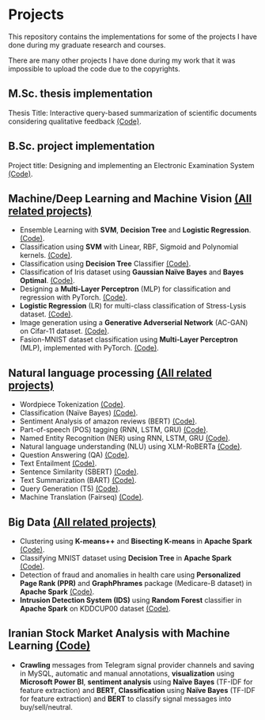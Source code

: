 # Projects

This repository contains the implementations for some of the projects I have done during my graduate research and courses.

There are many other projects I have done during my work that it was impossible to upload the code due to the copyrights.




## M.Sc. thesis implementation
Thesis Title: Interactive query-based summarization of scientific documents considering qualitative feedback [(Code)](https://github.com/mehrzad-ahmadian/projects/tree/master/msc-thesis).



## B.Sc. project implementation
Project title: Designing and implementing an Electronic Examination System [(Code)](https://github.com/mehrzad-ahmadian/projects/tree/master/bsc-project).




## Machine/Deep Learning and Machine Vision [(All related projects)](https://github.com/mehrzad-ahmadian/projects/tree/master/machine-learning/)
* Ensemble Learning with **SVM**, **Decision Tree** and **Logistic Regression**. [(Code)](https://github.com/mehrzad-ahmadian/projects/tree/master/machine-learning/voting-based-ensemble).
* Classification using **SVM** with Linear, RBF, Sigmoid and Polynomial kernels. [(Code)](https://github.com/mehrzad-ahmadian/projects/tree/master/machine-learning/classification-svm).
* Classification using **Decision Tree** Classifier [(Code)](https://github.com/mehrzad-ahmadian/projects/tree/master/machine-learning/classification-decision-tree).
* Classification of Iris dataset using **Gaussian Naïve Bayes** and **Bayes Optimal**. [(Code)](https://github.com/mehrzad-ahmadian/projects/tree/master/machine-learning/classification-naive-bayes).
* Designing a **Multi-Layer Perceptron** (MLP) for classification and regression with PyTorch. [(Code)](https://github.com/mehrzad-ahmadian/projects/tree/master/machine-learning/mlp-classification-regression).
* **Logistic Regression** (LR) for multi-class classification of Stress-Lysis dataset. [(Code)](https://github.com/mehrzad-ahmadian/projects/tree/master/machine-learning/logistic-regression-multi-class).
* Image generation using a **Generative Adverserial Network** (AC-GAN) on Cifar-11 dataset. [(Code)](https://github.com/mehrzad-ahmadian/projects/tree/master/machine-learning/image-generation-ac-gan).
* Fasion-MNIST dataset classification using **Multi-Layer Perceptron** (MLP), implemented with PyTorch. [(Code)](https://github.com/mehrzad-ahmadian/projects/tree/master/machine-learning/image-classification-mlp).





## Natural language processing [(All related projects)](https://github.com/mehrzad-ahmadian/projects/tree/master/natural-language-processing/)
* Wordpiece Tokenization [(Code)](https://github.com/mehrzad-ahmadian/projects/tree/master/natural-language-processing/tokenization-wordpiece).
* Classification (Naïve Bayes) [(Code)](https://github.com/mehrzad-ahmadian/projects/tree/master/natural-language-processing/classification-naive-bayes).
* Sentiment Analysis of amazon reviews (BERT) [(Code)](https://github.com/mehrzad-ahmadian/projects/tree/master/natural-language-processing/sentiment-analysis-amazon-bert).
* Part-of-speech (POS) tagging (RNN, LSTM, GRU) [(Code)](https://github.com/mehrzad-ahmadian/projects/tree/master/natural-language-processing/part-of-speech-tagging).
* Named Entity Recognition (NER) using RNN, LSTM, GRU [(Code)](https://github.com/mehrzad-ahmadian/projects/tree/master/natural-language-processing/named-entity-recognition).
* Natural language understanding (NLU) using XLM-RoBERTa [(Code)](https://github.com/mehrzad-ahmadian/projects/tree/master/natural-language-processing/natural-language-understanding).
* Question Answering (QA) [(Code)](https://github.com/mehrzad-ahmadian/projects/tree/master/natural-language-processing/question-answering).
* Text Entailment [(Code)](https://github.com/mehrzad-ahmadian/projects/tree/master/natural-language-processing/text-entailment).
* Sentence Similarity (SBERT) [(Code)](https://github.com/mehrzad-ahmadian/projects/tree/master/natural-language-processing/sentence-similarity).
* Text Summarization (BART) [(Code)](https://github.com/mehrzad-ahmadian/projects/tree/master/natural-language-processing/text-summarization).
* Query Generation (T5) [(Code)](https://github.com/mehrzad-ahmadian/projects/tree/master/natural-language-processing/query-generation).
* Machine Translation (Fairseq) [(Code)](https://github.com/mehrzad-ahmadian/projects/tree/master/natural-language-processing/machine-translation).




## Big Data [(All related projects)](https://github.com/mehrzad-ahmadian/projects/tree/master/big-data/)
* Clustering using **K-means++** and **Bisecting K-means** in **Apache Spark** [(Code)](https://github.com/mehrzad-ahmadian/projects/tree/master/big-data/spark-clustering-bisecting-k-means).
* Classifying MNIST dataset using **Decision Tree** in **Apache Spark** [(Code)](https://github.com/mehrzad-ahmadian/projects/tree/master/big-data/spark-decision-tree).
* Detection of fraud and anomalies in health care using **Personalized Page Rank (PPR)**  and **GraphPhrames** package (Medicare-B dataset) in **Apache Spark** [(Code)](https://github.com/mehrzad-ahmadian/projects/tree/master/big-data/spark-fraud-detection-personalized-pagerank).
* **Intrusion Detection System (IDS)** using **Random Forest** classifier in **Apache Spark** on KDDCUP00 dataset [(Code)](https://github.com/mehrzad-ahmadian/projects/tree/master/big-data/spark-intrusion-detection-random-forest).





## Iranian Stock Market Analysis with Machine Learning [(Code)](https://github.com/mehrzad-ahmadian/projects/tree/master/iranian-stock-market-analysis-ml/)
* **Crawling** messages from Telegram signal provider channels and saving in MySQL, automatic and manual annotations, **visualization** using **Microsoft Power BI**, **sentiment analysis** using **Naïve Bayes** (TF-IDF for feature extraction) and **BERT**, **Classification** using **Naïve Bayes** (TF-IDF for feature extraction) and **BERT** to classify signal messages into buy/sell/neutral.